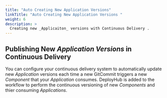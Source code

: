 ```yaml
---
title: "Auto Creating New Application Versions"
linkTitle: "Auto Creating New Application Versions "
weight: 6
description: >
  Creating new _Applicaiton_ versions with Continuous Delivery .
---
```


## Publishing New _Application Versions_ in Continuous Delivery

You can configure your continuous delivery system to automatically update new _Application_ versions each time a new GitCommit triggers a new _Component_ that your _Application_ consumes. DeployHub is added to the workflow to perform the continuous versioning of new _Components_ and thier consuming _Applications_.

